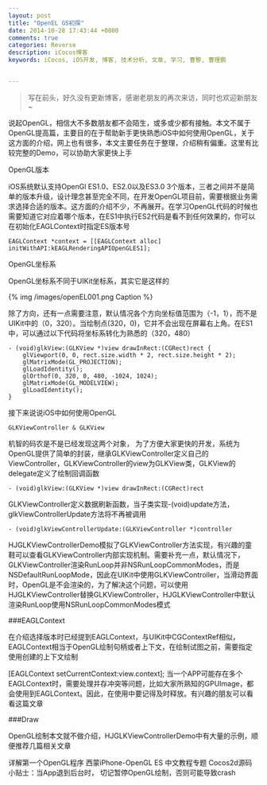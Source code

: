 ```yaml
---
layout: post
title: "OpenEL GS初探"
date: 2014-10-28 17:43:44 +0800
comments: true
categories: Reverse
description: iCocos博客
keywords: iCocos, iOS开发, 博客, 技术分析, 文章, 学习, 曹黎, 曹理鹏


---
```



> 写在前头，好久没有更新博客，感谢老朋友的再次来访，同时也欢迎新朋友~

说起OpenGL，相信大不多数朋友都不会陌生，或多或少都有接触。本文不属于OpenGL提高篇，主要目的在于帮助新手更快熟悉iOS中如何使用OpenGL，关于这方面的介绍，网上也有很多，本文主要任务在于整理，介绍稍有偏重。这里有比较完整的Demo，可以协助大家更快上手



<!--more-->




OpenGL版本

iOS系统默认支持OpenGl ES1.0、ES2.0以及ES3.0 3个版本，三者之间并不是简单的版本升级，设计理念甚至完全不同，在开发OpenGL项目前，需要根据业务需求选择合适的版本。这方面的介绍不少，不再展开。在学习OpenGL代码的时候也需要知道它对应着哪个版本，在ES1中执行ES2代码是看不到任何效果的，你可以在初始化EAGLContext时指定ES版本号

	EAGLContext *context = [[EAGLContext alloc] initWithAPI:kEAGLRenderingAPIOpenGLES1];
OpenGL坐标系

OpenGL坐标系不同于UIKit坐标系，其实它是这样的


 
{% img /images/openEL001.png Caption %}  

除了方向，还有一点需要注意，默认情况各个方向坐标值范围为（-1，1），而不是UIKit中的（0，320）。当绘制点(320，0)，它并不会出现在屏幕右上角。在ES1中，可以通过以下代码将坐标系转化为熟悉的（320，480）

	- (void)glkView:(GLKView *)view drawInRect:(CGRect)rect {
	    glViewport(0, 0, rect.size.width * 2, rect.size.height * 2);
	    glMatrixMode(GL_PROJECTION);
	    glLoadIdentity();
	    glOrthof(0, 320, 0, 480, -1024, 1024);
	    glMatrixMode(GL_MODELVIEW);
	    glLoadIdentity();
	}
接下来说说iOS中如何使用OpenGL

	GLKViewController & GLKView

机智的码农是不是已经发现这两个对象， 为了方便大家更快的开发，系统为OpenGL提供了简单的封装，继承GLKViewController定义自己的ViewController，GLKViewController的view为GLKView类，GLKView的delegate定义了绘制回调函数

	- (void)glkView:(GLKView *)view drawInRect:(CGRect)rect
GLKViewController定义数据刷新函数，当子类实现-(void)update方法，glkViewControllerUpdate方法将不再被调用

	- (void)glkViewControllerUpdate:(GLKViewController *)controller
HJGLKViewControllerDemo模拟了GLKViewController方法实现，有兴趣的童鞋可以查看GLKViewController内部实现机制。需要补充一点，默认情况下，GLKViewController渲染RunLoop并非NSRunLoopCommonModes，而是NSDefaultRunLoopMode，因此在UIKit中使用GLKViewController，当滑动界面时，OpenGL是不会渲染的，为了解决这个问题，可以使用HJGLKViewController替换GLKViewController，HJGLKViewController中默认渲染RunLoop使用NSRunLoopCommonModes模式

###EAGLContext

在介绍选择版本时已经提到EAGLContext，与UIKit中CGContextRef相似，EAGLContext相当于OpenGL绘制句柄或者上下文，在绘制试图之前，需要指定使用创建的上下文绘制

[EAGLContext setCurrentContext:view.context];
当一个APP可能存在多个EAGLContext时，需要处理并存冲突等问题，比如大家所熟知的GPUImage，都会使用到EAGLContext。因此，在使用中要记得及时释放。有兴趣的朋友可以看看这篇文章

###Draw

OpenGL绘制本文就不做介绍，HJGLKViewControllerDemo中有大量的示例，顺便推荐几篇相关文章

详解第一个OpenGL程序
西蒙iPhone-OpenGL ES 中文教程专题
Cocos2d源码
小贴士：当App退到后台时， 切记暂停OpenGL绘制，否则可能导致crash
